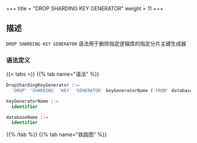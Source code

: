 +++
title = "DROP SHARDING KEY GENERATOR"
weight = 11
+++

## 描述

`DROP SHARDING KEY GENERATOR` 语法用于删除指定逻辑库的指定分片主键生成器

### 语法定义

{{< tabs >}}
{{% tab name="语法" %}}
```sql
DropShardingKeyGenerator ::=
  'DROP' 'SHARDING' 'KEY' 'GENERATOR' keyGeneratorName ('FROM' databaseName)?

keyGeneratorName ::=
  identifier

databaseName ::=
  identifier
```
{{% /tab %}}
{{% tab name="铁路图" %}}
<iframe frameborder="0" name="diagram" id="diagram" width="100%" height="100%"></iframe>
{{% /tab %}}
{{< /tabs >}}

### 补充说明

- 未指定 `databaseName` 时，默认是当前使用的 `DATABASE`。 如果也未使用 `DATABASE` 则会提示 `No database selected`。

### 示例

- 删除指定逻辑库的指定分片主键生成器

```sql
DROP SHARDING KEY GENERATOR t_order_snowflake FROM sharding_db;
```

- 删除当前逻辑库的指定分片主键生成器

```sql
DROP SHARDING KEY GENERATOR t_order_snowflake;
```

### 保留字

`DROP`、`SHARDING`、`KEY`、`GENERATOR`、`FROM`

### 相关链接

- [保留字](/cn/user-manual/shardingsphere-proxy/distsql/syntax/reserved-word/)